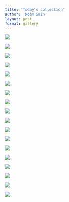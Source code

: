```yaml
---
title: 'Today’s collection'
author: 'Noam Sain'
layout: post
format: gallery
---
```


![](/assets/2017/06/gallery-1.jpg)

![](/assets/2017/06/gallery-2.jpg)

![](/assets/2017/06/gallery-3.jpg)

![](/assets/2017/06/gallery-4.jpg)

![](/assets/2017/06/gallery-5.jpg)

![](/assets/2017/06/gallery-6.jpg)

![](/assets/2017/06/gallery-7.jpg)

![](/assets/2017/06/gallery-8.jpg)

![](/assets/2017/06/gallery-9.jpg)

![](/assets/2017/06/gallery-10.jpg)

![](/assets/2017/06/gallery-11.jpg)

![](/assets/2017/06/gallery-12.jpg)

![](/assets/2017/06/gallery-13.jpg)

![](/assets/2017/06/gallery-14.jpg)

![](/assets/2017/06/gallery-15.jpg)

![](/assets/2017/06/gallery-16.jpg)

![](/assets/2017/06/gallery-17.jpg)

![](/assets/2017/06/gallery-18.png)